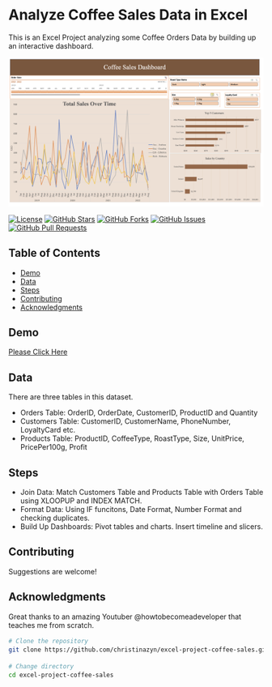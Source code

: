 # Analyze Coffee Sales Data in Excel

This is an Excel Project analyzing some Coffee Orders Data by building up an interactive dashboard.

![Dashboard Screenshot](dashboard.png)

[![License](https://img.shields.io/badge/License-MIT-blue.svg)](LICENSE)
[![GitHub Stars](https://img.shields.io/github/stars/christinazyn/excel-project-coffee-sales)](https://github.com/christinazyn/excel-project-coffee-sales/stargazers)
[![GitHub Forks](https://img.shields.io/github/forks/christinazyn/excel-project-coffee-sales)](https://github.com/christinazyn/excel-project-coffee-sales/network/members)
[![GitHub Issues](https://img.shields.io/github/issues/christinazyn/portfolio)](https://github.com/christinazyn/excel-project-coffee-sales/issues)
[![GitHub Pull Requests](https://img.shields.io/github/issues-pr/christinazyn/portfolio)](https://github.com/christinazyn/excel-project-coffee-sales/pulls)

## Table of Contents

- [Demo](#demo)
- [Data](#data)
- [Steps](#steps)
- [Contributing](#contributing)
- [Acknowledgments](#acknowledgments)

## Demo

[Please Click Here](https://1drv.ms/x/s!AtS71s00CmdLgQC0cZ_a2H9m1J8_)

## Data

There are three tables in this dataset.

- Orders Table: OrderID, OrderDate, CustomerID, ProductID and Quantity
- Customers Table: CustomerID, CustomerName, PhoneNumber, LoyaltyCard etc.
- Products Table: ProductID, CoffeeType, RoastType, Size, UnitPrice, PricePer100g, Profit

## Steps

- Join Data: Match Customers Table and Products Table with Orders Table using XLOOPUP and INDEX MATCH.
- Format Data: Using IF funcitons, Date Format, Number Format and checking duplicates.
- Build Up Dashboards: Pivot tables and charts. Insert timeline and slicers.

## Contributing

Suggestions are welcome!

## Acknowledgments

Great thanks to an amazing Youtuber @howtobecomeadeveloper that teaches me from scratch.

```bash
# Clone the repository
git clone https://github.com/christinazyn/excel-project-coffee-sales.git

# Change directory
cd excel-project-coffee-sales
```
